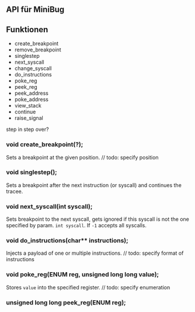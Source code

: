 ## API für MiniBug

## Funktionen 

- create_breakpoint
- remove_breakpoint
- singlestep
- next_syscall
- change_syscall
- do_instructions
- poke_reg
- peek_reg
- peek_address
- poke_address
- view_stack
- continue
- raise_signal

step in step over?

### void create_breakpoint(?);

Sets a breakpoint at the given position. 
// todo: specify position

### void singlestep();

Sets a breakpoint after the next instruction (or syscall) and continues the tracee.

### void next_syscall(int syscall);

Sets breakpoint to the next syscall, gets ignored if this syscall is not the one specified by param. `int syscall`. If `-1` accepts all syscalls.

### void do_instructions(char** instructions);

Injects a payload of one or multiple instructions.
// todo: specify format of instructions

### void poke_reg(ENUM reg, unsigned long long value);

Stores `value` into the specified register.
// todo: specify enumeration

### unsigned long long peek_reg(ENUM reg);

